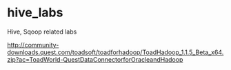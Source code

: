 hive_labs
=========

Hive, Sqoop related labs

http://community-downloads.quest.com/toadsoft/toadforhadoop/ToadHadoop_1.1.5_Beta_x64.zip?ac=ToadWorld-QuestDataConnectorforOracleandHadoop
